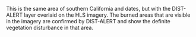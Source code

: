 This is the same area of southern California and dates, but with the DIST-ALERT layer overlaid on the HLS imagery. The burned areas that are visible in the imagery are confirmed by DIST-ALERT and show the definite vegetation disturbance in that area.